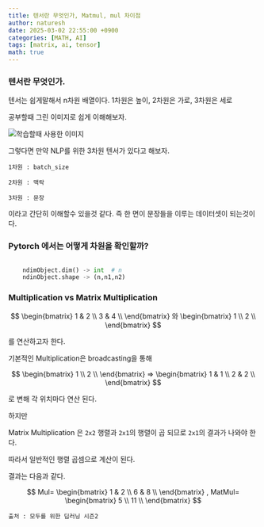 ```yaml
---
title: 텐서란 무엇인가, Matmul, mul 차이점
author: naturesh
date: 2025-03-02 22:55:00 +0900
categories: [MATH, AI]
tags: [matrix, ai, tensor]
math: true
---
```




### 텐서란 무엇인가.

텐서는 쉽게말해서 n차원 배열이다. 1차원은 높이, 2차원은 가로, 3차원은 세로

공부할때 그린 이미지로 쉽게 이해해보자.

![학습할때 사용한 이미지](/assets/img/posts/what-is-tensor.jpg)


그렇다면 만약 NLP를 위한 3차원 텐서가 있다고 해보자. 

`1차원 : batch_size`

`2차원 : 맥락`

`3차원 : 문장` 

이라고 간단히 이해할수 있을것 같다. 즉 한 면이 문장들을 이루는 데이터셋이
되는것이다. 


### Pytorch 에서는 어떻게 차원을 확인할까?
```python

    ndimObject.dim() -> int  # n
    ndinObject.shape -> (n,n1,n2)


```


### Multiplication vs Matrix Multiplication

$$
\begin{bmatrix} 
1 & 2 \\
3 & 4 \\
\end{bmatrix}
와
\begin{bmatrix} 
1 \\
2 \\
\end{bmatrix}
$$

를 연산하고자 한다. 

기본적인 Multiplication은 broadcasting을 통해 

$$
\begin{bmatrix} 
1 \\
2 \\
\end{bmatrix}
=>
\begin{bmatrix} 
1 & 1 \\
2 & 2 \\
\end{bmatrix}
$$

로 변해 각 위치마다 연산 된다. 

하지만 

Matrix Multiplication 은 
`2x2` 행렬과 `2x1`의 행렬이 곱 되므로 `2x1`의 결과가 나와야 한다.

따라서 일반적인 행렬 곱셈으로 계산이 된다.

결과는 다음과 같다.


$$
Mul=
\begin{bmatrix} 
1 & 2 \\
6 & 8 \\
\end{bmatrix}
,
MatMul=
\begin{bmatrix} 
5 \\
11 \\
\end{bmatrix}
$$

`출처 : 모두를 위한 딥러닝 시즌2`
